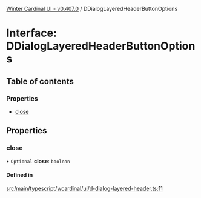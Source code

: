 [Winter Cardinal UI - v0.407.0](../index.md) / DDialogLayeredHeaderButtonOptions

# Interface: DDialogLayeredHeaderButtonOptions

## Table of contents

### Properties

- [close](DDialogLayeredHeaderButtonOptions.md#close)

## Properties

### close

• `Optional` **close**: `boolean`

#### Defined in

[src/main/typescript/wcardinal/ui/d-dialog-layered-header.ts:11](https://github.com/winter-cardinal/winter-cardinal-ui/blob/v0.407.0/src/main/typescript/wcardinal/ui/d-dialog-layered-header.ts#L11)
